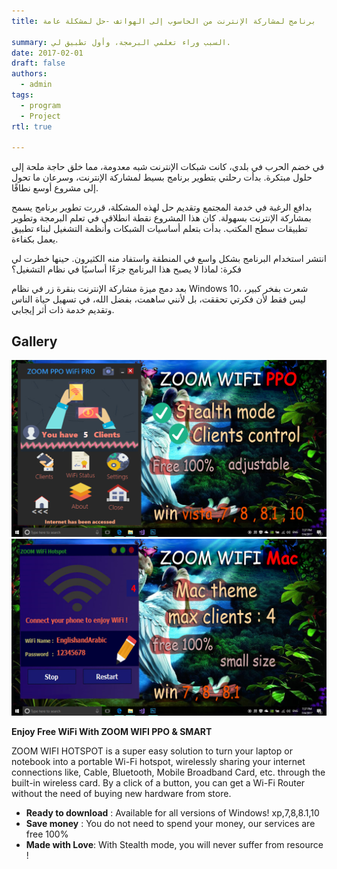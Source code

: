 ```yaml
---
title: برنامج لمشاركة الإنترنت من الحاسوب إلى الهواتف -حل لمشكلة عامة

summary: السبب وراء تعلمي البرمجة، وأول تطبيق لي.
date: 2017-02-01
draft: false
authors:
  - admin
tags:
  - program
  - Project
rtl: true

---
```

في خضم الحرب في بلدي، كانت شبكات الإنترنت شبه معدومة، مما خلق حاجة ملحة إلى حلول مبتكرة. بدأت رحلتي بتطوير برنامج بسيط لمشاركة الإنترنت، وسرعان ما تحول إلى مشروع أوسع نطاقًا.

بدافع الرغبة في خدمة المجتمع وتقديم حل لهذه المشكلة، قررت تطوير برنامج يسمح بمشاركة الإنترنت بسهولة. كان هذا المشروع نقطة انطلاقي في تعلم البرمجة وتطوير تطبيقات سطح المكتب. بدأت بتعلم أساسيات الشبكات وأنظمة التشغيل لبناء تطبيق يعمل بكفاءة.

انتشر استخدام البرنامج بشكل واسع في المنطقة واستفاد منه الكثيرون. حينها خطرت لي فكرة: لماذا لا يصبح هذا البرنامج جزءًا أساسيًا في نظام التشغيل؟

بعد دمج ميزة مشاركة الإنترنت بنقرة زر في نظام Windows 10، شعرت بفخر كبير، ليس فقط لأن فكرتي تحققت، بل لأنني ساهمت، بفضل الله، في تسهيل حياة الناس وتقديم خدمة ذات أثر إيجابي.



## Gallery 
![صورة للتطبيق](https://github.com/khaledHamidi/gallery/blob/main/zwh/1.png?raw=true)
![أصدار آخر](https://github.com/khaledHamidi/gallery/blob/main/zwh/2.jpg?raw=true)




**Enjoy Free WiFi With ZOOM WIFI PPO & SMART**

ZOOM WIFI HOTSPOT is a super easy solution to turn your laptop or notebook into a portable Wi-Fi hotspot, wirelessly sharing your internet connections like, Cable, Bluetooth, Mobile Broadband Card, etc. through the built-in wireless card. By a click of a button, you can get a Wi-Fi Router without the need of buying new hardware from store.

- **Ready to download** : Available for all versions of Windows! xp,7,8,8.1,10
- **Save money** : You do not need to spend your money, our services are free 100%
- **Made with Love**: With Stealth mode, you will never suffer from resource !

 